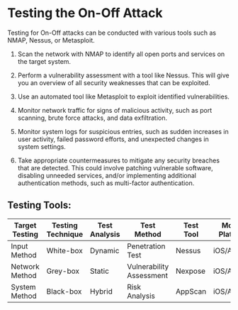 # Testing the On-Off Attack 

Testing for On-Off attacks can be conducted with various tools such as NMAP, Nessus, or Metasploit.

1. Scan the network with NMAP to identify all open ports and services on the target system.

2. Perform a vulnerability assessment with a tool like Nessus. This will give you an overview of all security weaknesses that can be exploited.

3. Use an automated tool like Metasploit to exploit identified vulnerabilities.

4. Monitor network traffic for signs of malicious activity, such as port scanning, brute force attacks, and data exfiltration.

5. Monitor system logs for suspicious entries, such as sudden increases in user activity, failed password efforts, and unexpected changes in system settings.

6. Take appropriate countermeasures to mitigate any security breaches that are detected. This could involve patching vulnerable software, disabling unneeded services, and/or implementing additional authentication methods, such as multi-factor authentication.

## Testing Tools: 

Target Testing | Testing Technique | Test Analysis | Test Method | Test Tool | Mobile Platform
--- | --- | --- | --- | --- | ---
Input Method | White-box | Dynamic | Penetration Test | Nessus | iOS/Android
Network Method | Grey-box | Static | Vulnerability Assessment | Nexpose | iOS/Android
System Method | Black-box | Hybrid | Risk Analysis | AppScan | iOS/Android